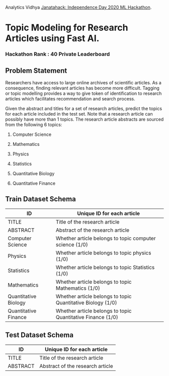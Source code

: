  Analytics Vidhya [Janatahack: Independence Day 2020 ML Hackathon](https://datahack.analyticsvidhya.com/contest/janatahack-independence-day-2020-ml-hackathon/ "").
# Topic Modeling for Research Articles using Fast AI.

### Hackathon Rank : 40 Private Leaderboard


## Problem Statement
Researchers have access to large online archives of scientific articles. As a consequence, finding relevant articles has become more difficult. Tagging or topic modelling provides a way to give token of identification to research articles which facilitates recommendation and search process. 

Given the abstract and titles for a set of research articles, predict the topics for each article included in the test set. 
Note that a research article can possibly have more than 1 topics. The research article abstracts are sourced from the following 6 topics: 

1. Computer Science

2. Mathematics

3. Physics

4. Statistics

5. Quantitative Biology

6. Quantitative Finance


## Train Dataset Schema


| ID               |  Unique ID for each article                             |
|------------------|---------------------------------------------------------|  
| TITLE            |  Title of the research article                          |
| ABSTRACT         |  Abstract of the research article                       |
| Computer Science |  Whether article belongs to topic computer science (1/0)|
| Physics          |  Whether article belongs to topic physics (1/0)         |
| Statistics       |  Whether article belongs to topic Statistics (1/0)      |
| Mathematics      |  Whether article belongs to topic Mathematics (1/0)     |
| Quantitative Biology     |  Whether article belongs to topic Quantitative Biology   (1/0)   |
| Quantitative Finance   |  Whether article belongs to topic Quantitative Finance  (1/0)    |



## Test Dataset Schema

                
| ID               |  Unique ID for each article                             |
|--------          |---------------                                          |
| TITLE            |  Title of the research article                          |
| ABSTRACT         |  Abstract of the research article                       |


